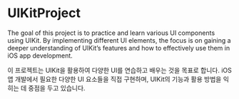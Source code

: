 # UIKitProject

The goal of this project is to practice and learn various UI components using UIKit. By implementing different UI elements, the focus is on gaining a deeper understanding of UIKit’s features and how to effectively use them in iOS app development.

이 프로젝트는 UIKit을 활용하여 다양한 UI를 연습하고 배우는 것을 목표로 합니다. iOS 앱 개발에서 필요한 다양한 UI 요소들을 직접 구현하며, UIKit의 기능과 활용 방법을 익히는 데 중점을 두고 있습니다.
